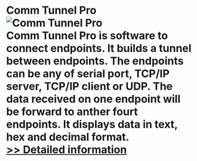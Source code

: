 # Comm Tunnel Pro<br />![Comm Tunnel Pro](https://mycommerce.akamaized.net/api/pimages/P300946808/BIG/300946808.PNG)<br />Comm Tunnel Pro is software to connect endpoints. It builds a tunnel between endpoints. The endpoints can be any of serial port, TCP/IP server, TCP/IP client or UDP. The data received on one endpoint will be forward to anther fourt endpoints. It displays data in text, hex and decimal format.<br />[>> Detailed information](https://secure.shareit.com/shareit/product.html?productid=300946808&affiliateid=200057808)